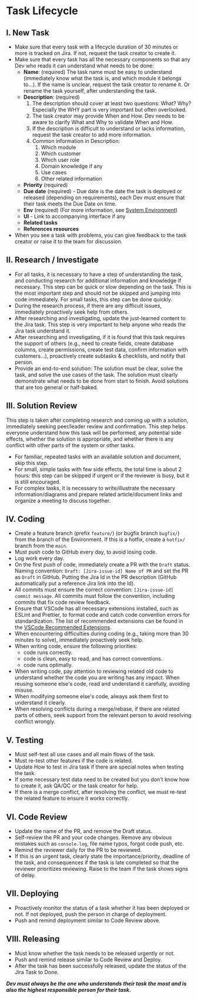 # Task Lifecycle

## I. New Task

- Make sure that every task with a lifecycle duration of 30 minutes or more is tracked on Jira. If not, request the task creator to create it.
- Make sure that every task has all the necessary components so that any Dev who reads it can understand what needs to be done:
  - **Name**: (required)
    The task name must be easy to understand (immediately know what the task is, and which module it belongs to...). If the name is unclear, request the task creator to rename it. Or rename the task yourself, after understanding the task.
  - **Description**: (required)
    1. The description should cover at least two questions: What? Why? Especially the WHY part is very important but often overlooked.
    2. The task creator may provide When and How. Dev needs to be aware to clarify What and Why to validate When and How.
    3. If the description is difficult to understand or lacks information, request the task creator to add more information.
    4. Common information in Description:
       1. Which module
       2. Which customer
       3. Which user role
       4. Domain knowledge if any
       5. Use cases
       6. Other related information
  - **Priority** (required)
  - **Due date** (required) - Due date is the date the task is deployed or released (depending on requirements), each Dev must ensure that their task meets the Due Date on time.
  - **Env** (required) (For more information, see [System Environment](System_Environment.md))
  - **UI** - Link to accompanying interface if any
  - **Related tasks**
  - **References resources**
- When you see a task with problems, you can give feedback to the task creator or raise it to the team for discussion.

## II. Research / Investigate

- For all tasks, it is necessary to have a step of understanding the task, and conducting research for additional information and knowledge if necessary. This step can be quick or slow depending on the task. This is the most important step and should not be skipped and jumping into code immediately. For small tasks, this step can be done quickly.
- During the research process, if there are any difficult issues, immediately proactively seek help from others.
- After researching and investigating, update the just-learned content to the Jira task. This step is very important to help anyone who reads the Jira task understand it.
- After researching and investigating, if it is found that this task requires the support of others (e.g., need to create fields, create database columns, create permissions, create test data, confirm information with customers...), proactively create subtasks & checklists, and notify that person.
- Provide an end-to-end solution: The solution must be clear, solve the task, and solve the use cases of the task. The solution must clearly demonstrate what needs to be done from start to finish. Avoid solutions that are too general or half-baked.

## III. Solution Review

This step is taken after completing research and coming up with a solution, immediately seeking peer/leader review and confirmation. This step helps everyone understand how this task will be performed, any potential side effects, whether the solution is appropriate, and whether there is any conflict with other parts of the system or other tasks.

- For familiar, repeated tasks with an available solution and document, skip this step.
- For small, simple tasks with few side effects, the total time is about 2 hours: this step can be skipped if urgent or if the reviewer is busy, but it is still encouraged.
- For complex tasks, it is necessary to write/illustrate the necessary information/diagrams and prepare related article/document links and organize a meeting to discuss together.

## IV. Coding

- Create a feature branch (prefix `feature/`) (or bugfix branch `bugfix/`) from the branch of the Environment. If this is a hotfix, create a `hotfix/` branch from the `main`.
- Must push code to GitHub every day, to avoid losing code.
- Log work every day.
- On the first push of code, immediately create a PR with the `Draft` status. Naming convention: `Draft: [Jira-issue-id] Name of PR` and set the PR as `Draft` in GitHub. Putting the Jira Id in the PR description (GitHub automatically put a reference Jira link into the Id).
- All commits must ensure the correct convention: `[Jira-issue-id] commit message`. All commits must follow the convention, including commits that fix code review feedback.
- Ensure that VSCode has all necessary extensions installed, such as ESLint and Prettier, to format code and catch code convention errors for standardization. The list of recommended extensions can be found in the [VSCode Recommended Extensions](../VS_Code_Recommended_Extensions.md).
- When encountering difficulties during coding (e.g., taking more than 30 minutes to solve), immediately proactively seek help.
- When writing code, ensure the following priorities:
  - code runs correctly.
  - code is clean, easy to read, and has correct conventions.
  - code runs optimally.
- When writing code, pay attention to reviewing related old code to understand whether the code you are writing has any impact. When reusing someone else's code, read and understand it carefully, avoiding misuse.
- When modifying someone else's code, always ask them first to understand it clearly.
- When resolving conflicts during a merge/rebase, if there are related parts of others, seek support from the relevant person to avoid resolving conflict wrongly.

## V. Testing

- Must self-test all use cases and all main flows of the task.
- Must re-test other features if the code is related.
- Update How to test in Jira task if there are special notes when testing the task.
- If some necessary test data need to be created but you don't know how to create it, ask QA/QC or the task creator for help.
- If there is a merge conflict, after resolving the conflict, we must re-test the related feature to ensure it works correctly.

## VI. Code Review

- Update the name of the PR, and remove the Draft status.
- Self-review the PR and your code changes. Remove any obvious mistakes such as `console.log`, file name typos, forgot code push, etc.
- Remind the reviewer daily for the PR to be reviewed.
- If this is an urgent task, clearly state the importance/priority, deadline of the task, and consequences if the task is late completed so that the reviewer prioritizes reviewing. Raise to the team if the task shows signs of delay.

## VII. Deploying

- Proactively monitor the status of a task whether it has been deployed or not. If not deployed, push the person in charge of deployment.
- Push and remind deployment similar to Code Review above.

## VIII. Releasing

- Must know whether the task needs to be released urgently or not.
- Push and remind release similar to Code Review and Deploy.
- After the task has been successfully released, update the status of the Jira Task to Done.

_**Dev must always be the one who understands their task the most and is also the highest responsible person for their task.**_
